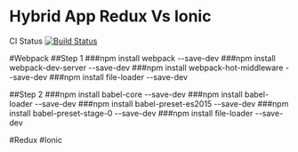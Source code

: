 # Hybrid App Redux Vs Ionic

CI Status [![Build Status](https://travis-ci.org/zhangsichu/HybridAppReduxVsIonic.svg?branch=master)](https://travis-ci.org/zhangsichu/HybridAppReduxVsIonic)

#Webpack
##Step 1
###npm install webpack --save-dev
###npm install webpack-dev-server --save-dev
###npm install webpack-hot-middleware --save-dev
###npm install file-loader --save-dev

##Step 2
###npm install babel-core --save-dev
###npm install babel-loader --save-dev
###npm install babel-preset-es2015 --save-dev
###npm install babel-preset-stage-0 --save-dev
###npm install file-loader --save-dev

#Redux
#Ionic
